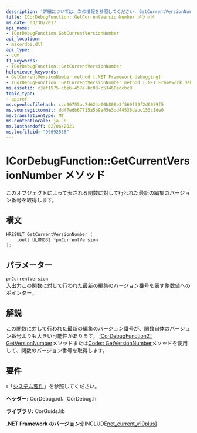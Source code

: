 ```yaml
---
description: '詳細については、次の情報を参照してください: GetCurrentVersionNumber メソッド'
title: ICorDebugFunction::GetCurrentVersionNumber メソッド
ms.date: 03/30/2017
api_name:
- ICorDebugFunction.GetCurrentVersionNumber
api_location:
- mscordbi.dll
api_type:
- COM
f1_keywords:
- ICorDebugFunction::GetCurrentVersionNumber
helpviewer_keywords:
- GetCurrentVersionNumber method [.NET Framework debugging]
- ICorDebugFunction::GetCurrentVersionNumber method [.NET Framework debugging]
ms.assetid: c3af1575-cbe6-457a-bc08-c53460edcbc8
topic_type:
- apiref
ms.openlocfilehash: ccc96755ac74624a00b806e3f569f39f2d6059f5
ms.sourcegitcommit: ddf7edb67715a5b9a45e3dd44536dabc153c1de0
ms.translationtype: MT
ms.contentlocale: ja-JP
ms.lasthandoff: 02/06/2021
ms.locfileid: "99692538"
---
```

# <a name="icordebugfunctiongetcurrentversionnumber-method"></a>ICorDebugFunction::GetCurrentVersionNumber メソッド

このオブジェクトによって表される関数に対して行われた最新の編集のバージョン番号を取得します。  
  
## <a name="syntax"></a>構文  
  
```cpp  
HRESULT GetCurrentVersionNumber (  
    [out] ULONG32 *pnCurrentVersion  
);  
```  
  
## <a name="parameters"></a>パラメーター  

 `pnCurrentVersion`  
 入出力この関数に対して行われた最新の編集のバージョン番号を表す整数値へのポインター。  
  
## <a name="remarks"></a>解説  

 この関数に対して行われた最新の編集のバージョン番号が、関数自体のバージョン番号よりも大きい可能性があります。 [ICorDebugFunction2:: GetVersionNumber](icordebugfunction2-getversionnumber-method.md)メソッドまたは[Code:: GetVersionNumber](icordebugcode-getversionnumber-method.md)メソッドを使用して、関数のバージョン番号を取得します。  
  
## <a name="requirements"></a>要件  

 **:**「[システム要件](../../get-started/system-requirements.md)」を参照してください。  
  
 **ヘッダー:** CorDebug.idl、CorDebug.h  
  
 **ライブラリ:** CorGuids.lib  
  
 **.NET Framework のバージョン:**[!INCLUDE[net_current_v10plus](../../../../includes/net-current-v10plus-md.md)]
